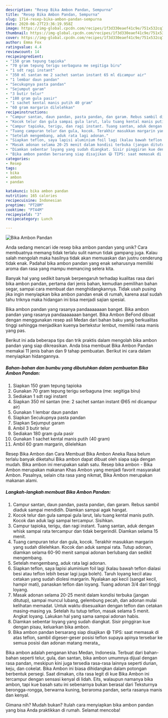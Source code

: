 ```yaml
---
description: "Resep Bika Ambon Pandan, Sempurna"
title: "Resep Bika Ambon Pandan, Sempurna"
slug: 1714-resep-bika-ambon-pandan-sempurna
date: 2020-06-27T23:36:19.958Z
image: https://img-global.cpcdn.com/recipes/1f3d330eaef41c9e/751x532cq70/bika-ambon-pandan-foto-resep-utama.jpg
thumbnail: https://img-global.cpcdn.com/recipes/1f3d330eaef41c9e/751x532cq70/bika-ambon-pandan-foto-resep-utama.jpg
cover: https://img-global.cpcdn.com/recipes/1f3d330eaef41c9e/751x532cq70/bika-ambon-pandan-foto-resep-utama.jpg
author: Emma Fox
ratingvalue: 4.4
reviewcount: 14
recipeingredient:
- "150 gram tepung tapioka"
- "70 gram tepung terigu serbaguna me segitiga biru"
- "1 sdt ragi instant"
- "350 ml santan me 2 sachet santan instant 65 ml dicampur air"
- "1 lembar daun pandan"
- "Secukupnya pasta pandan"
- "Sejumput garam"
- "3 butir telur"
- "180 gram gula pasir"
- "1 sachet kental manis putih 40 gram"
- "60 gram margarin dilelehkan"
recipeinstructions:
- "Campur santan, daun pandan, pasta pandan, dan garam. Rebus sambil diaduk sampai mendidih. Diamkan sampai agak hangat."
- "Kocok telur dan gula sampai gula larut, lalu tuang kental manis putih. Kocok dan aduk lagi sampai tercampur. Sisihkan."
- "Campur tapioka, terigu, dan ragi instant. Tuang santan, aduk dengan whisk sampai rata tercampur dan tidak bergerindil. Diamkan selama 15 menit."
- "Tuang campuran telur dan gula, kocok. Terakhir masukkan margarin yang sudah dilelehkan. Kocok dan aduk sampai rata. Tutup adonan, diamkan selama 60-90 menit sampai adonan berlubang dan sedikit mengembang."
- "Setelah mengembang, aduk rata lagi adonan."
- "Siapkan teflon, saya lapisi aluminium foil lagi (kalau bawah teflon dialasi besi atau teflon lebih besar lagi juga boleh). Taruh loyang kecil atau cetakan yang sudah diolesi margarin. Nyalakan api kecil (sangat kecil, hampir mati), panaskan teflon dan loyang. Tuang adonan 3/4 dari tinggi loyang."
- "Masak adonan selama 20-25 menit dalam kondisi terbuka (jangan ditutup), sampai muncul lubang, gelembung pecah, dan adonan mulai kelihatan memadat. Untuk waktu disesuaikan dengan teflon dan cetakan masing-masing ya. Setelah itu tutup teflon, masak selama 5 menit. Angkat loyang. Lakukan hal yang sama sampai adonan habis."
- "Diamkan sebentar loyang yang sudah diangkat. Sisir pinggiran kue dengan pisau, keluarkan bika ambon."
- "Bika ambon pandan bersarang siap disajikan 😄 TIPS: saat memasak di atas teflon, sambil digeser-geser posisi teflon supaya apinya tersebar ke semua posisi dan adonan matang merata,,"
categories:
- Resep
tags:
- bika
- ambon
- pandan

katakunci: bika ambon pandan 
nutrition: 165 calories
recipecuisine: Indonesian
preptime: "PT28M"
cooktime: "PT44M"
recipeyield: "3"
recipecategory: Lunch

---
```



![Bika Ambon Pandan](https://img-global.cpcdn.com/recipes/1f3d330eaef41c9e/751x532cq70/bika-ambon-pandan-foto-resep-utama.jpg)

Anda sedang mencari ide resep bika ambon pandan yang unik? Cara membuatnya memang tidak terlalu sulit namun tidak gampang juga. Kalau salah mengolah maka hasilnya tidak akan memuaskan dan justru cenderung tidak enak. Padahal bika ambon pandan yang enak seharusnya memiliki aroma dan rasa yang mampu memancing selera kita.

Banyak hal yang sedikit banyak berpengaruh terhadap kualitas rasa dari bika ambon pandan, pertama dari jenis bahan, kemudian pemilihan bahan segar, sampai cara membuat dan menghidangkannya. Tidak usah pusing jika ingin menyiapkan bika ambon pandan enak di rumah, karena asal sudah tahu triknya maka hidangan ini bisa menjadi sajian spesial.

Bika ambon pandan yang rasanya pandaaaaaaan banget. Bika ambon pandan yang rasanya pandaaaaaaan banget. Bika Ambon BeFond dibuat dengan menggunakan resep asli Medan dari bahan baku yang berkualitas tinggi sehingga menjadikan kuenya bertekstur lembut, memiliki rasa manis yang pas.


Berikut ini ada beberapa tips dan trik praktis dalam mengolah bika ambon pandan yang siap dikreasikan. Anda bisa membuat Bika Ambon Pandan memakai 11 jenis bahan dan 9 tahap pembuatan. Berikut ini cara dalam menyiapkan hidangannya.

<!--inarticleads1-->

##### Bahan-bahan dan bumbu yang dibutuhkan dalam pembuatan Bika Ambon Pandan:

1. Siapkan 150 gram tepung tapioka
1. Gunakan 70 gram tepung terigu serbaguna (me: segitiga biru)
1. Sediakan 1 sdt ragi instant
1. Siapkan 350 ml santan (me: 2 sachet santan instant @65 ml dicampur air)
1. Gunakan 1 lembar daun pandan
1. Siapkan Secukupnya pasta pandan
1. Siapkan Sejumput garam
1. Ambil 3 butir telur
1. Sediakan 180 gram gula pasir
1. Gunakan 1 sachet kental manis putih (40 gram)
1. Ambil 60 gram margarin, dilelehkan


Resep Bika Ambon dan Cara Membuat Bika Ambon Aneka Rasa belum terlalu banyak diketahui Bika ambon dapat dibuat oleh siapa saja dengan mudah. Bika ambon ini merupakan salah satu. Resep bika ambon - Bika Ambon merupakan makanan Khas Ambon yang menjadi favorit masyarakat Ambon. Pasalnya, selain cita rasa yang nikmat, Bika Ambon merupakan makanan alami. 

<!--inarticleads2-->

##### Langkah-langkah membuat Bika Ambon Pandan:

1. Campur santan, daun pandan, pasta pandan, dan garam. Rebus sambil diaduk sampai mendidih. Diamkan sampai agak hangat.
1. Kocok telur dan gula sampai gula larut, lalu tuang kental manis putih. Kocok dan aduk lagi sampai tercampur. Sisihkan.
1. Campur tapioka, terigu, dan ragi instant. Tuang santan, aduk dengan whisk sampai rata tercampur dan tidak bergerindil. Diamkan selama 15 menit.
1. Tuang campuran telur dan gula, kocok. Terakhir masukkan margarin yang sudah dilelehkan. Kocok dan aduk sampai rata. Tutup adonan, diamkan selama 60-90 menit sampai adonan berlubang dan sedikit mengembang.
1. Setelah mengembang, aduk rata lagi adonan.
1. Siapkan teflon, saya lapisi aluminium foil lagi (kalau bawah teflon dialasi besi atau teflon lebih besar lagi juga boleh). Taruh loyang kecil atau cetakan yang sudah diolesi margarin. Nyalakan api kecil (sangat kecil, hampir mati), panaskan teflon dan loyang. Tuang adonan 3/4 dari tinggi loyang.
1. Masak adonan selama 20-25 menit dalam kondisi terbuka (jangan ditutup), sampai muncul lubang, gelembung pecah, dan adonan mulai kelihatan memadat. Untuk waktu disesuaikan dengan teflon dan cetakan masing-masing ya. Setelah itu tutup teflon, masak selama 5 menit. Angkat loyang. Lakukan hal yang sama sampai adonan habis.
1. Diamkan sebentar loyang yang sudah diangkat. Sisir pinggiran kue dengan pisau, keluarkan bika ambon.
1. Bika ambon pandan bersarang siap disajikan 😄 TIPS: saat memasak di atas teflon, sambil digeser-geser posisi teflon supaya apinya tersebar ke semua posisi dan adonan matang merata,,


Bika ambon adalah penganan khas Medan, Indonesia. Terbuat dari bahan-bahan seperti telur, gula, dan santan, bika ambon umumnya dijual dengan rasa pandan, meskipun kini juga tersedia rasa-rasa lainnya seperti durian, keju, dan cokelat. Bika Ambon ini biasa dihidangkan dalam potongan berbentuk persegi. Saat dimakan, cita rasa legit di kue Bika Ambon ini tercampur dengan sensasi kenyal di lidah. Eits, walaupun namanya bika ambon, tapi kue basah satu ini sebenarnya bukan berasal dari Teksturnya berongga-rongga, berwarna kuning, beraroma pandan, serta rasanya manis dan kenyal. 

Gimana nih? Mudah bukan? Itulah cara menyiapkan bika ambon pandan yang bisa Anda praktikkan di rumah. Selamat mencoba!
